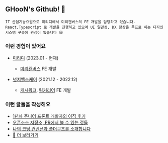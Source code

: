## GHooN's Github! 👋 

```
IT 산업기능요원으로 미리디에서 미리캔버스의 FE 개발을 담당하고 있습니다.
React,Typescript 로 개발을 진행하고 있으며 UI 일관성, DX 향상을 목표로 하는 디자인 시스템 구축에 관심이 있습니다 😆
```


### 이런 경험이 있어요
- [미리디](https://www.miridih.com) (2023.01 - 현재)
  - [미리캔버스](https://www.miricanvas.com) FE 개발 

- [넛지헬스케어](https://cashwalk.com/) (2021.12 - 2022.12)
  - [캐시워크](https://cashwalk.com/), [링커리어](https://linkareer.com/) FE 개발



### 이런 글들을 작성해요 
- [1년차 주니어 프론트 개발자의 이직 후기](https://ghoon99.tistory.com/98)
- [오픈소스 저장소, PR에서 볼 수 있는 것들](https://ghoon99.tistory.com/96)
- [나의 코딩 컨벤션과 폴더구조를 소개합니다](https://ghoon99.tistory.com/92)
- [📓 더 보러가기](https://ghoon99.tistory.com)
